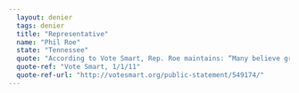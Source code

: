 ```yaml
---
  layout: denier
  tags: denier
  title: "Representative"
  name: "Phil Roe"
  state: "Tennessee"
  quote: "According to Vote Smart, Rep. Roe maintains: “Many believe greenhouse gas emissions are contributing to the gradual warming of our planet and changing of our climate. While there are many questions surrounding the science of the issue, it seems to me like we could develop a solution that will reduce greenhouse gas emissions without inflicting catastrophic damage on our economy.”"
  quote-ref: "Vote Smart, 1/1/11"
  quote-ref-url: "http://votesmart.org/public-statement/549174/"
---
```

